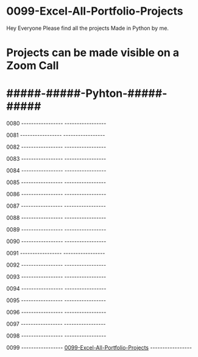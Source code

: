 # 0099-Excel-All-Portfolio-Projects
Hey Everyone Please find all the projects Made in Python by me.

# Projects can be made visible on a Zoom Call

# #####-#####__-Pyhton-__#####-#####

0080 -----------------  -----------------

0081 -----------------  -----------------

0082 -----------------  -----------------

0083 -----------------  -----------------

0084 -----------------  -----------------

0085 -----------------  -----------------

0086 -----------------  -----------------

0087 -----------------  -----------------

0088 -----------------  -----------------

0089 -----------------  -----------------

0090 -----------------  -----------------

0091 -----------------  -----------------

0092 -----------------  -----------------

0093 -----------------  -----------------

0094 -----------------  -----------------

0095 -----------------  -----------------

0096 -----------------  -----------------

0097 -----------------  -----------------

0098 -----------------  -----------------

0099 ----------------- [0099-Excel-All-Portfolio-Projects](https://github.com/PallavShukla971/0099-Excel-All-Portfolio-Projects) -----------------
